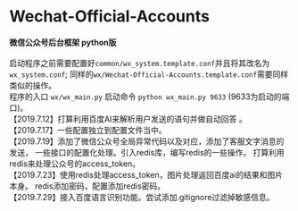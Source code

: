# Wechat-Official-Accounts
**微信公众号后台框架 python版<br/>**
<br/>
启动程序之前需要配置好`common/wx_system.template.conf`并且将其改名为`wx_system.conf`;
同样的`wx/Wechat-Official-Accounts.template.conf`需要同样类似的操作。
<br/>
程序的入口 `wx/wx_main.py` 启动命令 `python wx_main.py 9633` (9633为启动的端口)。
<br/>
【2019.7.12】打算利用百度AI来解析用户发送的语句并做自动回答 。
<br/>
【2019.7.17】一些配置独立到配置文件当中。
<br/>
【2019.7.19】添加了微信公众号全局异常代码以及对应，添加了客服文字消息的发送，
一些接口的配置化处理。引入redis库，编写redis的一些操作。
打算利用redis来处理公众号的access_token。
<br/>
【2019.7.23】使用redis处理access_token，图片处理返回百度ai的结果和图片本身。
redis添加密码，配置添加redis密码。
<br/>
【2019.7.29】接入百度语言识别功能。尝试添加.gitignore过滤掉敏感信息。
